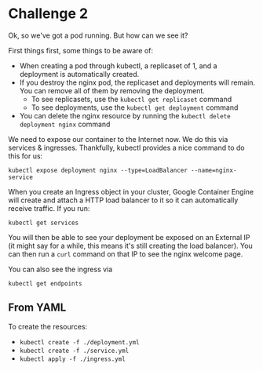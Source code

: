 # Challenge 2

Ok, so we've got a pod running. But how can we see it?

First things first, some things to be aware of:
* When creating a pod through kubectl, a replicaset of 1, and a deployment is automatically created.
* If you destroy the nginx pod, the replicaset and deployments will remain. You can remove all of them by removing the deployment.
  * To see replicasets, use the `kubectl get replicaset` command
  * To see deployments, use the `kubectl get deployment` command
* You can delete the nginx resource by running the `kubectl delete deployment nginx` command

We need to expose our container to the Internet now. We do this via services & ingresses. Thankfully, kubectl provides a nice command to do this for us:

`kubectl expose deployment nginx --type=LoadBalancer --name=nginx-service`

When you create an Ingress object in your cluster, Google Container Engine will create and attach a HTTP load balancer to it so it can automatically receive traffic. If you run:

`kubectl get services`

You will then be able to see your deployment be exposed on an External IP (it might say <pending> for a while, this means it's still creating the load balancer). You can then run a `curl` command on that IP to see the nginx welcome page.

You can also see the ingress via

`kubectl get endpoints`

## From YAML

To create the resources:

* `kubectl create -f ./deployment.yml`
* `kubectl create -f ./service.yml`
* `kubectl apply -f ./ingress.yml`
